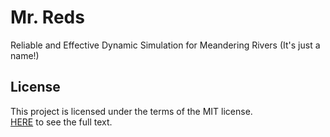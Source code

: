 # Mr. Reds
Reliable and Effective Dynamic Simulation for Meandering Rivers (It's just a name!)

## License
This project is licensed under the terms of the MIT license.  
[HERE](https://github.com/zht9947/Mr_Reds/blob/master/LICENSE.md) to see the full text.
